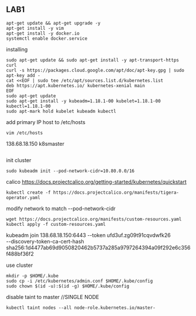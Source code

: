 ## LAB1

```
apt-get update && apt-get upgrade -y
apt-get install -y vim
apt-get install -y docker.io
systemctl enable docker.service
```

installing 
```
sudo apt-get update && sudo apt-get install -y apt-transport-https curl
curl -s https://packages.cloud.google.com/apt/doc/apt-key.gpg | sudo apt-key add -
cat <<EOF | sudo tee /etc/apt/sources.list.d/kubernetes.list
deb https://apt.kubernetes.io/ kubernetes-xenial main
EOF
sudo apt-get update
sudo apt-get install -y kubeadm=1.18.1-00 kubelet=1.18.1-00 kubectl=1.18.1-00
sudo apt-mark hold kubelet kubeadm kubectl
```
add primary IP host to /etc/hosts
```
vim /etc/hosts
```
138.68.18.150 k8smaster
```
```
init cluster
```
sudo kubeadm init --pod-network-cidr=10.80.0.0/16

```
calico
https://docs.projectcalico.org/getting-started/kubernetes/quickstart
```
kubectl create -f https://docs.projectcalico.org/manifests/tigera-operator.yaml
```
modify network to match --pod-network-cidr
```
wget https://docs.projectcalico.org/manifests/custom-resources.yaml
kubectl apply -f custom-resources.yaml
```
kubeadm join 138.68.18.150:6443 --token ufd3uf.zg09t91cqvdwfk26 \
    --discovery-token-ca-cert-hash sha256:1d4477ab69d9050820462b5737a285a9797264394a09f292e6c356f488bf36f2 

use cluster
```
mkdir -p $HOME/.kube
sudo cp -i /etc/kubernetes/admin.conf $HOME/.kube/config
sudo chown $(id -u):$(id -g) $HOME/.kube/config

```

disable taint to master //SINGLE NODE
```
kubectl taint nodes --all node-role.kubernetes.io/master-

```